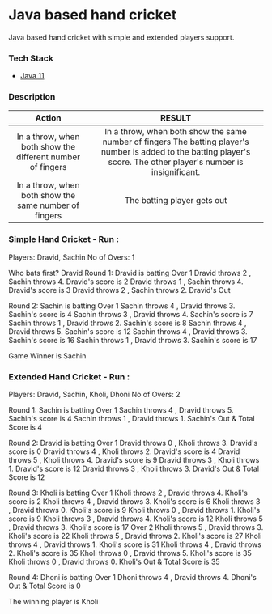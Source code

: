 # Java based hand cricket

Java based hand cricket with simple and extended players support.

### Tech Stack

* [Java 11](http://jdk.java.net/11/)

### Description

| Action | RESULT |
| :---: | :---: |
| In a throw, when both show the different number of fingers | In a throw, when both show the same number of fingers The batting player's number is added to the batting player's score. The other player's number is insignificant. |
| In a throw, when both show the same number of fingers  | The batting player gets out |

### Simple Hand Cricket - Run :

Players: Dravid, Sachin
No of Overs: 1

Who bats first? Dravid
Round 1: Dravid is batting
Over 1
Dravid throws 2 , Sachin throws 4. Dravid's score is 2
Dravid throws 1 , Sachin throws 4. Dravid's score is 3
Dravid throws 2 , Sachin throws 2. Dravid's Out

Round 2: Sachin is batting
Over 1
Sachin throws 4 , Dravid throws 3. Sachin's score is 4
Sachin throws 3 , Dravid throws 4. Sachin's score is 7
Sachin throws 1 , Dravid throws 2. Sachin's score is 8
Sachin throws 4 , Dravid throws 5. Sachin's score is 12
Sachin throws 4 , Dravid throws 3. Sachin's score is 16
Sachin throws 1 , Dravid throws 3. Sachin's score is 17

Game Winner is Sachin

### Extended Hand Cricket - Run :

Players: Dravid, Sachin, Kholi, Dhoni
No of Overs: 2

Round 1: Sachin is batting
Over 1
Sachin throws 4 , Dravid throws 5. Sachin's score is 4
Sachin throws 1 , Dravid throws 1. Sachin's Out & Total Score is 4

Round 2: Dravid is batting
Over 1
Dravid throws 0 , Kholi throws 3. Dravid's score is 0
Dravid throws 4 , Kholi throws 2. Dravid's score is 4
Dravid throws 5 , Kholi throws 4. Dravid's score is 9
Dravid throws 3 , Kholi throws 1. Dravid's score is 12
Dravid throws 3 , Kholi throws 3. Dravid's Out & Total Score is 12

Round 3: Kholi is batting
Over 1
Kholi throws 2 , Dravid throws 4. Kholi's score is 2
Kholi throws 4 , Dravid throws 3. Kholi's score is 6
Kholi throws 3 , Dravid throws 0. Kholi's score is 9
Kholi throws 0 , Dravid throws 1. Kholi's score is 9
Kholi throws 3 , Dravid throws 4. Kholi's score is 12
Kholi throws 5 , Dravid throws 3. Kholi's score is 17
Over 2
Kholi throws 5 , Dravid throws 3. Kholi's score is 22
Kholi throws 5 , Dravid throws 2. Kholi's score is 27
Kholi throws 4 , Dravid throws 1. Kholi's score is 31
Kholi throws 4 , Dravid throws 2. Kholi's score is 35
Kholi throws 0 , Dravid throws 5. Kholi's score is 35
Kholi throws 0 , Dravid throws 0. Kholi's Out & Total Score is 35

Round 4: Dhoni is batting
Over 1
Dhoni throws 4 , Dravid throws 4. Dhoni's Out & Total Score is 0

The winning player is  Kholi
